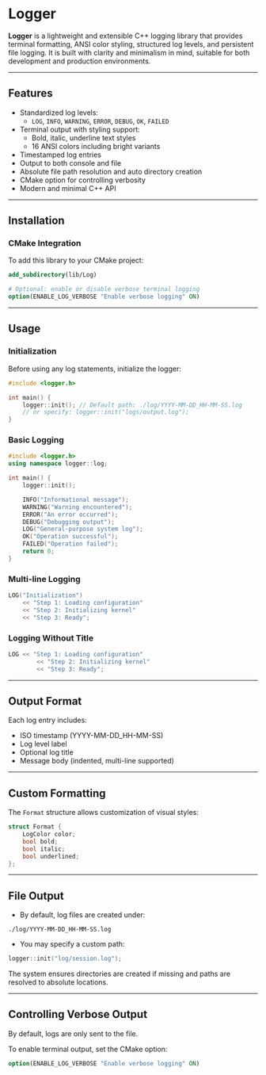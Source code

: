 # Logger

**Logger** is a lightweight and extensible C++ logging library that provides terminal formatting, ANSI color styling, structured log levels, and persistent file logging. It is built with clarity and minimalism in mind, suitable for both development and production environments.

---

## Features

- Standardized log levels:
  - `LOG`, `INFO`, `WARNING`, `ERROR`, `DEBUG`, `OK`, `FAILED`
- Terminal output with styling support:
  - Bold, italic, underline text styles
  - 16 ANSI colors including bright variants
- Timestamped log entries
- Output to both console and file
- Absolute file path resolution and auto directory creation
- CMake option for controlling verbosity
- Modern and minimal C++ API

---

## Installation

### CMake Integration

To add this library to your CMake project:

```cmake
add_subdirectory(lib/Log)

# Optional: enable or disable verbose terminal logging
option(ENABLE_LOG_VERBOSE "Enable verbose logging" ON)
```

---

## Usage

### Initialization

Before using any log statements, initialize the logger:

```cpp
#include <logger.h>

int main() {
	logger::init(); // Default path: ./log/YYYY-MM-DD_HH-MM-SS.log
	// or specify: logger::init("logs/output.log");
}
```

### Basic Logging

```cpp
#include <logger.h>
using namespace logger::log;

int main() {
	logger::init();

	INFO("Informational message");
	WARNING("Warning encountered");
	ERROR("An error occurred");
	DEBUG("Debugging output");
	LOG("General-purpose system log");
	OK("Operation successful");
	FAILED("Operation failed");
	return 0;
}
```

### Multi-line Logging

```cpp
LOG("Initialization")
	<< "Step 1: Loading configuration"
	<< "Step 2: Initializing kernel"
	<< "Step 3: Ready";
```

### Logging Without Title

```cpp
LOG << "Step 1: Loading configuration"
		<< "Step 2: Initializing kernel"
		<< "Step 3: Ready";
```

---

## Output Format

Each log entry includes:

- ISO timestamp (YYYY-MM-DD_HH-MM-SS)
- Log level label
- Optional log title
- Message body (indented, multi-line supported)

---

## Custom Formatting

The `Format` structure allows customization of visual styles:

```cpp
struct Format {
	LogColor color;
	bool bold;
	bool italic;
	bool underlined;
};
```

---

## File Output

- By default, log files are created under:

```
./log/YYYY-MM-DD_HH-MM-SS.log
```

- You may specify a custom path:

```cpp
logger::init("log/session.log");
```

The system ensures directories are created if missing and paths are resolved to absolute locations.

---

## Controlling Verbose Output

By default, logs are only sent to the file.

To enable terminal output, set the CMake option:

```cmake
option(ENABLE_LOG_VERBOSE "Enable verbose logging" ON)
```
